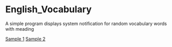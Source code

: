 # English_Vocabulary
A simple program displays system notification for random vocabulary words with meading

[Sample 1](https://raw.githubusercontent.com/mishrabroshan/English_Vocabulary/main/sample/sample1.png)
[Sample 2](https://raw.githubusercontent.com/mishrabroshan/English_Vocabulary/main/sample/sample2.png)
